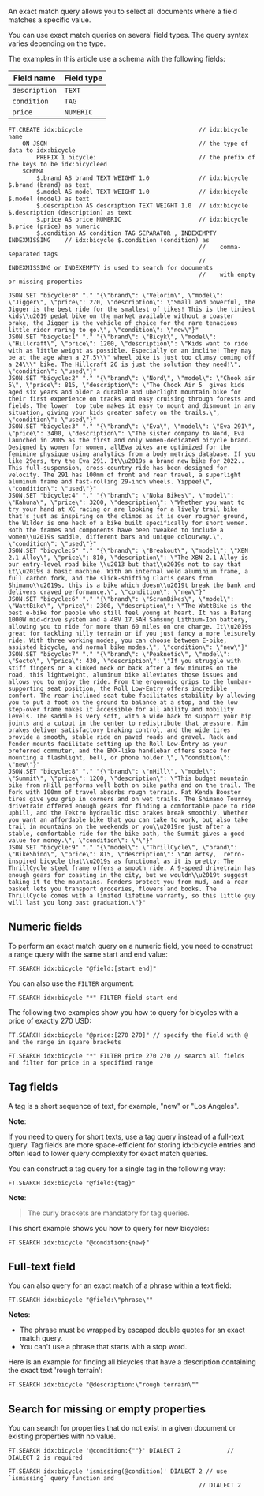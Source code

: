 An exact match query allows you to select all documents where a field matches a specific value. 

You can use exact match queries on several field types. The query syntax varies depending on the type. 

The examples in this article use a schema with the following fields:

| Field name | Field type |
| ---------- | ---------- |
| `description`| `TEXT` |
| `condition` | `TAG` |
| `price` | `NUMERIC` |

```redis:[run_confirmation=true] Create the bike shop idx:bicycle
FT.CREATE idx:bicycle                                 // idx:bicycle name
    ON JSON                                           // the type of data to idx:bicycle
        PREFIX 1 bicycle:                             // the prefix of the keys to be idx:bicycleed
    SCHEMA
        $.brand AS brand TEXT WEIGHT 1.0              // idx:bicycle $.brand (brand) as text
        $.model AS model TEXT WEIGHT 1.0              // idx:bicycle $.model (model) as text
        $.description AS description TEXT WEIGHT 1.0  // idx:bicycle $.description (description) as text
        $.price AS price NUMERIC                      // idx:bicycle $.price (price) as numeric
        $.condition AS condition TAG SEPARATOR , INDEXEMPTY INDEXMISSING    // idx:bicycle $.condition (condition) as
                                                      //    comma-separated tags
                                                      //    INDEXMISSING or INDEXEMPTY is used to search for documents
                                                      //    with empty or missing properties 
```

```redis:[run_confirmation=true] Load the JSON data
JSON.SET "bicycle:0" "." "{\"brand\": \"Velorim\", \"model\": \"Jigger\", \"price\": 270, \"description\": \"Small and powerful, the Jigger is the best ride for the smallest of tikes! This is the tiniest kids\\u2019 pedal bike on the market available without a coaster brake, the Jigger is the vehicle of choice for the rare tenacious little rider raring to go.\", \"condition\": \"new\"}"
JSON.SET "bicycle:1" "." "{\"brand\": \"Bicyk\", \"model\": \"Hillcraft\", \"price\": 1200, \"description\": \"Kids want to ride with as little weight as possible. Especially on an incline! They may be at the age when a 27.5\\\" wheel bike is just too clumsy coming off a 24\\\" bike. The Hillcraft 26 is just the solution they need!\", \"condition\": \"used\"}"
JSON.SET "bicycle:2" "." "{\"brand\": \"Nord\", \"model\": \"Chook air 5\", \"price\": 815, \"description\": \"The Chook Air 5  gives kids aged six years and older a durable and uberlight mountain bike for their first experience on tracks and easy cruising through forests and fields. The lower  top tube makes it easy to mount and dismount in any situation, giving your kids greater safety on the trails.\", \"condition\": \"used\"}"
JSON.SET "bicycle:3" "." "{\"brand\": \"Eva\", \"model\": \"Eva 291\", \"price\": 3400, \"description\": \"The sister company to Nord, Eva launched in 2005 as the first and only women-dedicated bicycle brand. Designed by women for women, allEva bikes are optimized for the feminine physique using analytics from a body metrics database. If you like 29ers, try the Eva 291. It\\u2019s a brand new bike for 2022.. This full-suspension, cross-country ride has been designed for velocity. The 291 has 100mm of front and rear travel, a superlight aluminum frame and fast-rolling 29-inch wheels. Yippee!\", \"condition\": \"used\"}"
JSON.SET "bicycle:4" "." "{\"brand\": \"Noka Bikes\", \"model\": \"Kahuna\", \"price\": 3200, \"description\": \"Whether you want to try your hand at XC racing or are looking for a lively trail bike that's just as inspiring on the climbs as it is over rougher ground, the Wilder is one heck of a bike built specifically for short women. Both the frames and components have been tweaked to include a women\\u2019s saddle, different bars and unique colourway.\", \"condition\": \"used\"}"
JSON.SET "bicycle:5" "." "{\"brand\": \"Breakout\", \"model\": \"XBN 2.1 Alloy\", \"price\": 810, \"description\": \"The XBN 2.1 Alloy is our entry-level road bike \\u2013 but that\\u2019s not to say that it\\u2019s a basic machine. With an internal weld aluminium frame, a full carbon fork, and the slick-shifting Claris gears from Shimano\\u2019s, this is a bike which doesn\\u2019t break the bank and delivers craved performance.\", \"condition\": \"new\"}"
JSON.SET "bicycle:6" "." "{\"brand\": \"ScramBikes\", \"model\": \"WattBike\", \"price\": 2300, \"description\": \"The WattBike is the best e-bike for people who still feel young at heart. It has a Bafang 1000W mid-drive system and a 48V 17.5AH Samsung Lithium-Ion battery, allowing you to ride for more than 60 miles on one charge. It\\u2019s great for tackling hilly terrain or if you just fancy a more leisurely ride. With three working modes, you can choose between E-bike, assisted bicycle, and normal bike modes.\", \"condition\": \"new\"}"
JSON.SET "bicycle:7" "." "{\"brand\": \"Peaknetic\", \"model\": \"Secto\", \"price\": 430, \"description\": \"If you struggle with stiff fingers or a kinked neck or back after a few minutes on the road, this lightweight, aluminum bike alleviates those issues and allows you to enjoy the ride. From the ergonomic grips to the lumbar-supporting seat position, the Roll Low-Entry offers incredible comfort. The rear-inclined seat tube facilitates stability by allowing you to put a foot on the ground to balance at a stop, and the low step-over frame makes it accessible for all ability and mobility levels. The saddle is very soft, with a wide back to support your hip joints and a cutout in the center to redistribute that pressure. Rim brakes deliver satisfactory braking control, and the wide tires provide a smooth, stable ride on paved roads and gravel. Rack and fender mounts facilitate setting up the Roll Low-Entry as your preferred commuter, and the BMX-like handlebar offers space for mounting a flashlight, bell, or phone holder.\", \"condition\": \"new\"}"
JSON.SET "bicycle:8" "." "{\"brand\": \"nHill\", \"model\": \"Summit\", \"price\": 1200, \"description\": \"This budget mountain bike from nHill performs well both on bike paths and on the trail. The fork with 100mm of travel absorbs rough terrain. Fat Kenda Booster tires give you grip in corners and on wet trails. The Shimano Tourney drivetrain offered enough gears for finding a comfortable pace to ride uphill, and the Tektro hydraulic disc brakes break smoothly. Whether you want an affordable bike that you can take to work, but also take trail in mountains on the weekends or you\\u2019re just after a stable, comfortable ride for the bike path, the Summit gives a good value for money.\", \"condition\": \"\"}"
JSON.SET "bicycle:9" "." "{\"model\": \"ThrillCycle\", \"brand\": \"BikeShind\", \"price\": 815, \"description\": \"An artsy,  retro-inspired bicycle that\\u2019s as functional as it is pretty: The ThrillCycle steel frame offers a smooth ride. A 9-speed drivetrain has enough gears for coasting in the city, but we wouldn\\u2019t suggest taking it to the mountains. Fenders protect you from mud, and a rear basket lets you transport groceries, flowers and books. The ThrillCycle comes with a limited lifetime warranty, so this little guy will last you long past graduation.\"}"
```

## Numeric fields

To perform an exact match query on a numeric field, you need to construct a range query with the same start and end value:

```
FT.SEARCH idx:bicycle "@field:[start end]"
```

You can also use the `FILTER` argument:

```
FT.SEARCH idx:bicycle "*" FILTER field start end
```

The following two examples show you how to query for bicycles with a price of exactly 270 USD:

```redis Exact match on a numeric field and range 1
FT.SEARCH idx:bicycle "@price:[270 270]" // specify the field with @ and the range in square brackets
```
```redis Exact match on a numeric field and range 2
FT.SEARCH idx:bicycle "*" FILTER price 270 270 // search all fields and filter for price in a specified range
```

## Tag fields

A tag is a short sequence of text, for example, "new" or "Los Angeles". 

**Note**:
> 
If you need to query for short texts, use a tag query instead of a full-text query. Tag fields are more space-efficient for storing idx:bicycle entries and often lead to lower query complexity for exact match queries.

You can construct a tag query for a single tag in the following way:

```
FT.SEARCH idx:bicycle "@field:{tag}"
```

**Note**:
> The curly brackets are mandatory for tag queries.

This short example shows you how to query for new bicycles:

```redis Exact match on a tag field
FT.SEARCH idx:bicycle "@condition:{new}"
```

## Full-text field

You can also query for an exact match of a phrase within a text field:

```
FT.SEARCH idx:bicycle "@field:\"phrase\""
```

**Notes**:

- The phrase must be wrapped by escaped double quotes for an exact match query.
- You can't use a phrase that starts with a stop word.

Here is an example for finding all bicycles that have a description containing the exact text 'rough terrain':

```redis Exact phrase match query
FT.SEARCH idx:bicycle "@description:\"rough terrain\""
```

## Search for missing or empty properties

You can search for properties that do not exist in a given document or existing properties with no value.

```redis Search for empty properties
FT.SEARCH idx:bicycle '@condition:{""}' DIALECT 2             // DIALECT 2 is required
```

```redis Search for missing properties
FT.SEARCH idx:bicycle 'ismissing(@condition)' DIALECT 2 // use `ismissing` query function and
                                                      // DIALECT 2
```



